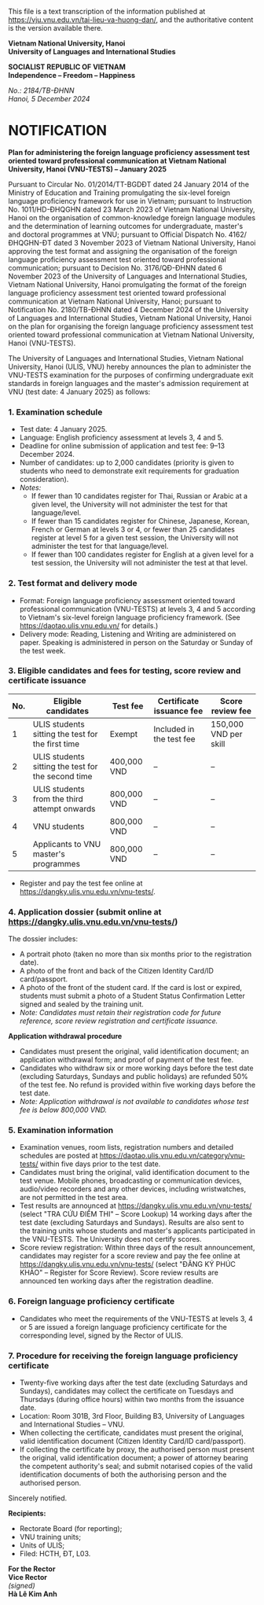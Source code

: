 This file is a text transcription of the information published at https://vju.vnu.edu.vn/tai-lieu-va-huong-dan/, and the authoritative content is the version available there.

**Vietnam National University, Hanoi**  
**University of Languages and International Studies**

**SOCIALIST REPUBLIC OF VIETNAM**  
**Independence – Freedom – Happiness**

*No.: 2184/TB-ĐHNN*  
*Hanoi, 5 December 2024*

# NOTIFICATION

**Plan for administering the foreign language proficiency assessment test oriented toward professional communication at Vietnam National University, Hanoi (VNU-TESTS) – January 2025**

Pursuant to Circular No. 01/2014/TT-BGDĐT dated 24 January 2014 of the Ministry of Education and Training promulgating the six-level foreign language proficiency framework for use in Vietnam; pursuant to Instruction No. 1011/HD-ĐHQGHN dated 23 March 2023 of Vietnam National University, Hanoi on the organisation of common-knowledge foreign language modules and the determination of learning outcomes for undergraduate, master's and doctoral programmes at VNU; pursuant to Official Dispatch No. 4162/ĐHQGHN-ĐT dated 3 November 2023 of Vietnam National University, Hanoi approving the test format and assigning the organisation of the foreign language proficiency assessment test oriented toward professional communication; pursuant to Decision No. 3176/QĐ-ĐHNN dated 6 November 2023 of the University of Languages and International Studies, Vietnam National University, Hanoi promulgating the format of the foreign language proficiency assessment test oriented toward professional communication at Vietnam National University, Hanoi; pursuant to Notification No. 2180/TB-ĐHNN dated 4 December 2024 of the University of Languages and International Studies, Vietnam National University, Hanoi on the plan for organising the foreign language proficiency assessment test oriented toward professional communication at Vietnam National University, Hanoi (VNU-TESTS).

The University of Languages and International Studies, Vietnam National University, Hanoi (ULIS, VNU) hereby announces the plan to administer the VNU-TESTS examination for the purposes of confirming undergraduate exit standards in foreign languages and the master's admission requirement at VNU (test date: 4 January 2025) as follows:

### 1. Examination schedule

- Test date: 4 January 2025.
- Language: English proficiency assessment at levels 3, 4 and 5.
- Deadline for online submission of application and test fee: 9–13 December 2024.
- Number of candidates: up to 2,000 candidates (priority is given to students who need to demonstrate exit requirements for graduation consideration).
- *Notes:*
  - If fewer than 10 candidates register for Thai, Russian or Arabic at a given level, the University will not administer the test for that language/level.
  - If fewer than 15 candidates register for Chinese, Japanese, Korean, French or German at levels 3 or 4, or fewer than 25 candidates register at level 5 for a given test session, the University will not administer the test for that language/level.
  - If fewer than 100 candidates register for English at a given level for a test session, the University will not administer the test at that level.

### 2. Test format and delivery mode

- Format: Foreign language proficiency assessment oriented toward professional communication (VNU-TESTS) at levels 3, 4 and 5 according to Vietnam's six-level foreign language proficiency framework. (See https://daotao.ulis.vnu.edu.vn/ for details.)
- Delivery mode: Reading, Listening and Writing are administered on paper. Speaking is administered in person on the Saturday or Sunday of the test week.

### 3. Eligible candidates and fees for testing, score review and certificate issuance

| No. | Eligible candidates | Test fee | Certificate issuance fee | Score review fee |
| --- | --- | --- | --- | --- |
| 1 | ULIS students sitting the test for the first time | Exempt | Included in the test fee | 150,000 VND per skill |
| 2 | ULIS students sitting the test for the second time | 400,000 VND | – | – |
| 3 | ULIS students from the third attempt onwards | 800,000 VND | – | – |
| 4 | VNU students | 800,000 VND | – | – |
| 5 | Applicants to VNU master's programmes | 800,000 VND | – | – |

- Register and pay the test fee online at https://dangky.ulis.vnu.edu.vn/vnu-tests/.

### 4. Application dossier (submit online at https://dangky.ulis.vnu.edu.vn/vnu-tests/)

The dossier includes:
- A portrait photo (taken no more than six months prior to the registration date).
- A photo of the front and back of the Citizen Identity Card/ID card/passport.
- A photo of the front of the student card. If the card is lost or expired, students must submit a photo of a Student Status Confirmation Letter signed and sealed by the training unit.
- *Note: Candidates must retain their registration code for future reference, score review registration and certificate issuance.*

**Application withdrawal procedure**
- Candidates must present the original, valid identification document; an application withdrawal form; and proof of payment of the test fee.
- Candidates who withdraw six or more working days before the test date (excluding Saturdays, Sundays and public holidays) are refunded 50% of the test fee. No refund is provided within five working days before the test date.
- *Note: Application withdrawal is not available to candidates whose test fee is below 800,000 VND.*

### 5. Examination information

- Examination venues, room lists, registration numbers and detailed schedules are posted at https://daotao.ulis.vnu.edu.vn/category/vnu-tests/ within five days prior to the test date.
- Candidates must bring the original, valid identification document to the test venue. Mobile phones, broadcasting or communication devices, audio/video recorders and any other devices, including wristwatches, are not permitted in the test area.
- Test results are announced at https://dangky.ulis.vnu.edu.vn/vnu-tests/ (select "TRA CỨU ĐIỂM THI" – Score Lookup) 14 working days after the test date (excluding Saturdays and Sundays). Results are also sent to the training units whose students and master's applicants participated in the VNU-TESTS. The University does not certify scores.
- Score review registration: Within three days of the result announcement, candidates may register for a score review and pay the fee online at https://dangky.ulis.vnu.edu.vn/vnu-tests/ (select "ĐĂNG KÝ PHÚC KHẢO" – Register for Score Review). Score review results are announced ten working days after the registration deadline.

### 6. Foreign language proficiency certificate

- Candidates who meet the requirements of the VNU-TESTS at levels 3, 4 or 5 are issued a foreign language proficiency certificate for the corresponding level, signed by the Rector of ULIS.

### 7. Procedure for receiving the foreign language proficiency certificate

- Twenty-five working days after the test date (excluding Saturdays and Sundays), candidates may collect the certificate on Tuesdays and Thursdays (during office hours) within two months from the issuance date.
- Location: Room 301B, 3rd Floor, Building B3, University of Languages and International Studies – VNU.
- When collecting the certificate, candidates must present the original, valid identification document (Citizen Identity Card/ID card/passport).
- If collecting the certificate by proxy, the authorised person must present the original, valid identification document; a power of attorney bearing the competent authority's seal; and submit notarised copies of the valid identification documents of both the authorising person and the authorised person.

Sincerely notified.

**Recipients:**  
- Rectorate Board (for reporting);  
- VNU training units;  
- Units of ULIS;  
- Filed: HCTH, ĐT, L03.

**For the Rector**  
**Vice Rector**  
*(signed)*  
**Hà Lê Kim Anh**
